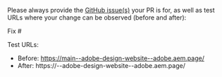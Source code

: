 Please always provide the [GitHub issue(s)](../issues) your PR is for, as well as test URLs where your change can be observed (before and after):

Fix #<gh-issue-id>

Test URLs:
- Before: https://main--adobe-design-website--adobe.aem.page/
- After: https://<branch>--adobe-design-website--adobe.aem.page/
